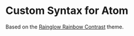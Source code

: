 # Custom Syntax for Atom

Based on the [Rainglow Rainbow Contrast](https://atom.io/themes/rainglow) theme.
